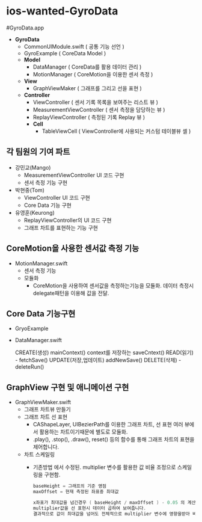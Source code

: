 # ios-wanted-GyroData
#GyroData.app
- **GyroData**
    - CommonUIModule.swift ( 공통 기능 선언 )
    - GyroExample ( CoreData Model )
    - **Model**
        - DataManager ( CoreData를 활용 데이터 관리 )
        - MotionManager ( CoreMotion을 이용한 센서 측정 )
    - **View**
        - GraphViewMaker ( 그래프를 그리고 선을 표현 )
    - **Controller**
        - ViewController ( 센서 기록 목록을 보여주는 리스트 뷰 )
        - MeasurementViewController ( 센서 측정을 담당하는 뷰 )
        - ReplayViewController ( 측정된 기록 Replay 뷰 )
        - **Cell**
            - TableViewCell ( ViewController에 사용되는 커스텀 테이블뷰 셀 )

## 각 팀원의 기여 파트

- 강민교(Mango)
    - MeasurementViewController UI 코드 구현
    - 센서 측정 기능 구현
- 박현중(Tom)
    - ViewController UI 코드 구현
    - Core Data 기능 구현
- 유영훈(Keurong)
    - ReplayViewController의 UI 코드 구현
    - 그래프 차트를 표현하는 기능 구현

## CoreMotion을 사용한 센서값 측정 기능

- MotionManager.swift
    - 센서 측정 기능
    - 모듈화
        - CoreMotion을 사용하여 센서값을 측정하는기능을 모듈화.
        데이터 측정시 delegate패턴을 이용해 값을 전달.

## Core Data 기능구현

- GryoExample
- DataManager.swift
    
    CREATE(생성) mainContext() context를 저장하는 saveCntext()
    READ(읽기) - fetchSave()
    UPDATE(저장,업데이트) addNewSave()
    DELETE(삭제) - deleteRun()
    

## GraphView 구현 및 애니메이션 구현

- GraphViewMaker.swift
    - 그래프 차트뷰 만들기
    - 그래프 차트 선 표현
        - CAShapeLayer, UIBezierPath를 이용한 그래프 차트, 선 표현
        여러 뷰에서 활용하는 차트이기때문에 별도로 모듈화.
        - .play(), .stop(), .draw(), reset() 등의 함수를 통해 그래프 차트의 표현을 제어합니다.
    - 차트 스케일링
        - 기존방법 에서 수정된. multiplier 변수를 활용한 값 비율 조정으로 스케일링을 구현함.
            
            ```swift
            baseHeight = 그래프의 기준 영점
            maxOffset = 현재 측정된 좌표중 최대값
            
            x좌표가 최대값을 넘긴경우 ( baseHeight / maxOffset ) - 0.05 의 계산식을 가지는
            multiplier값을 선 표현시 데이터 곱하여 보여줍니다.
            결과적으로 값이 최대값을 넘어도 전체적으로 multiplier 변수에 영향을받아 비율이 조정됨.
            ```
